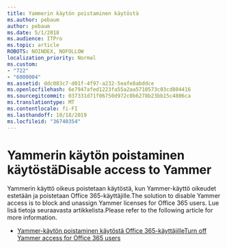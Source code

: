 ```yaml
---
title: Yammerin käytön poistaminen käytöstä
ms.author: pebaum
author: pebaum
ms.date: 5/1/2018
ms.audience: ITPro
ms.topic: article
ROBOTS: NOINDEX, NOFOLLOW
localization_priority: Normal
ms.custom:
- "722"
- "6000004"
ms.assetid: ddc083c7-d01f-4f97-a232-5eafe8abddce
ms.openlocfilehash: 6e7947afed1223fa55a2aa5710573c03cd804416
ms.sourcegitcommit: 037331d71f06750d972c0b6278b23bb15c4806ca
ms.translationtype: MT
ms.contentlocale: fi-FI
ms.lasthandoff: 10/18/2019
ms.locfileid: "36740354"
---
```

# <a name="disable-access-to-yammer"></a><span data-ttu-id="38dc9-102">Yammerin käytön poistaminen käytöstä</span><span class="sxs-lookup"><span data-stu-id="38dc9-102">Disable access to Yammer</span></span>

<span data-ttu-id="38dc9-103">Yammerin käyttö oikeus poistetaan käytöstä, kun Yammer-käyttö oikeudet estetään ja poistetaan Office 365-käyttäjille.</span><span class="sxs-lookup"><span data-stu-id="38dc9-103">The solution to disable Yammer access is to block and unassign Yammer licenses for Office 365 users.</span></span> <span data-ttu-id="38dc9-104">Lue lisä tietoja seuraavasta artikkelista.</span><span class="sxs-lookup"><span data-stu-id="38dc9-104">Please refer to the following article for more information.</span></span>
  
- [<span data-ttu-id="38dc9-105">Yammer-käytön poistaminen käytöstä Office 365-käyttäjille</span><span class="sxs-lookup"><span data-stu-id="38dc9-105">Turn off Yammer access for Office 365 users</span></span>](https://docs.microsoft.com/yammer/manage-yammer-users/turn-off-user-access)
